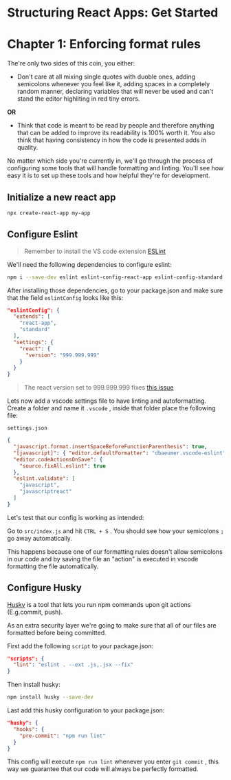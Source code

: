 # Structuring React Apps: Get Started

# Chapter 1: Enforcing format rules

The're only two sides of this coin, you either:

* Don't care at all mixing single quotes with duoble ones,
  adding semicolons whenever you feel like it, adding spaces in a completely random manner, 
  declaring variables that will never be used and
  can't stand the editor highliting in red tiny errors.

**OR**

* Think that code is meant to be read by people and therefore anything that can be
  added to improve its readability is 100% worth it. You also think that having consistency
  in how the code is presented adds in quality.

No matter which side you're currently in, we'll go through the process of configuring some
tools that will handle formatting and linting. You'll see how easy it is to set up these tools and how helpful they're for development.

## Initialize a new react app

``` sh
npx create-react-app my-app
```

## Configure Eslint

> Remember to install the VS code extension [ESLint](https://marketplace.visualstudio.com/items?itemName=dbaeumer.vscode-eslint)

We'll need the following dependencies to configure eslint:

``` sh
npm i --save-dev eslint eslint-config-react-app eslint-config-standard eslint-config-standard-react eslint-loader eslint-plugin-flowtype eslint-plugin-import eslint-plugin-jsx-a11y eslint-plugin-node eslint-plugin-promise eslint-plugin-react eslint-plugin-standard babel-eslint eslint-plugin-react-hooks typescript
```

After installing those dependencies, go to your package.json and make sure that the field `eslintConfig` looks like this:

``` json
"eslintConfig": {
  "extends": [
    "react-app",
    "standard"
  ],
  "settings": {
    "react": {
      "version": "999.999.999"
    }
  }
}
```

> The react version set to 999.999.999 fixes [this issue](https://github.com/DRD4-7R/eslint-config-7r-building/issues/1)

Lets now add a vscode settings file to have linting and autoformatting.
Create a folder and name it `.vscode` , inside that folder place the following file:

`settings.json` 

``` json
{
  "javascript.format.insertSpaceBeforeFunctionParenthesis": true,
  "[javascript]": { "editor.defaultFormatter": "dbaeumer.vscode-eslint" },
  "editor.codeActionsOnSave": {
    "source.fixAll.eslint": true
  },
  "eslint.validate": [
    "javascript",
    "javascriptreact"
  ]
}
```

Let's test that our config is working as intended:

Go to `src/index.js` and hit `CTRL + S` . You should see how your semicolons `;` go away
automatically.

This happens because one of our formatting rules doesn't allow semicolons in our code and by saving the file an "action" is executed in vscode formatting the file automatically.

## Configure Husky

[Husky](https://github.com/typicode/husky) is a tool that lets you run npm commands upon git actions (E.g.commit, push).

As an extra security layer we're going to make sure that all of our files are formatted before
being committed.

First add the following `script` to your package.json:

``` json
"scripts": {
  "lint": "eslint . --ext .js,.jsx --fix"
}
```

Then install husky:

``` sh
npm install husky --save-dev
```

Last add this husky configuration to your package.json:

``` json
"husky": {
  "hooks": {
    "pre-commit": "npm run lint"
  }
}
```

This config will execute `npm run lint` whenever you enter `git commit` , this way
we guarantee that our code will always be perfectly formatted.

